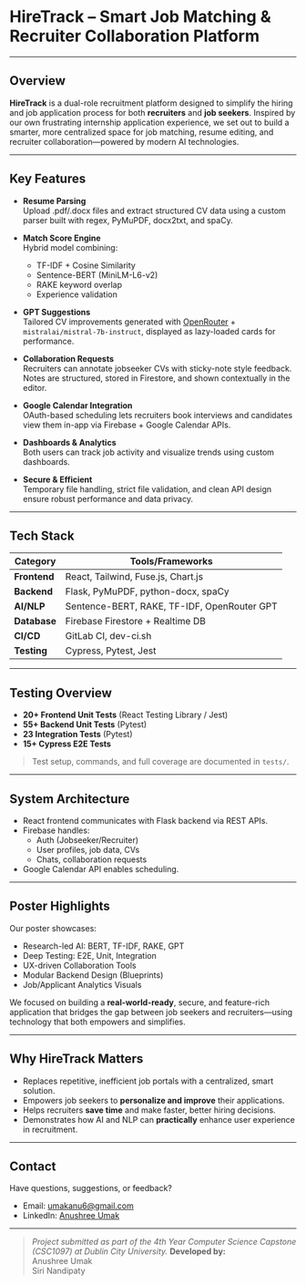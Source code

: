 # HireTrack – Smart Job Matching & Recruiter Collaboration Platform

---

## Overview

**HireTrack** is a dual-role recruitment platform designed to simplify the hiring and job application process for both **recruiters** and **job seekers**. Inspired by our own frustrating internship application experience, we set out to build a smarter, more centralized space for job matching, resume editing, and recruiter collaboration—powered by modern AI technologies.

---

## Key Features

- **Resume Parsing**  
  Upload .pdf/.docx files and extract structured CV data using a custom parser built with regex, PyMuPDF, docx2txt, and spaCy.

- **Match Score Engine**  
  Hybrid model combining:
  - TF-IDF + Cosine Similarity
  - Sentence-BERT (MiniLM-L6-v2)
  - RAKE keyword overlap
  - Experience validation

- **GPT Suggestions**  
  Tailored CV improvements generated with [OpenRouter](https://openrouter.ai/) + `mistralai/mistral-7b-instruct`, displayed as lazy-loaded cards for performance.

- **Collaboration Requests**  
  Recruiters can annotate jobseeker CVs with sticky-note style feedback. Notes are structured, stored in Firestore, and shown contextually in the editor.

- **Google Calendar Integration**  
  OAuth-based scheduling lets recruiters book interviews and candidates view them in-app via Firebase + Google Calendar APIs.

- **Dashboards & Analytics**  
  Both users can track job activity and visualize trends using custom dashboards.

- **Secure & Efficient**  
  Temporary file handling, strict file validation, and clean API design ensure robust performance and data privacy.

---

##  Tech Stack

| Category        | Tools/Frameworks |
|----------------|------------------|
| **Frontend**   | React, Tailwind, Fuse.js, Chart.js |
| **Backend**    | Flask, PyMuPDF, python-docx, spaCy |
| **AI/NLP**     | Sentence-BERT, RAKE, TF-IDF, OpenRouter GPT |
| **Database**   | Firebase Firestore + Realtime DB |
| **CI/CD**      | GitLab CI, dev-ci.sh |
| **Testing**    | Cypress, Pytest, Jest |

---

## Testing Overview

-  **20+ Frontend Unit Tests** (React Testing Library / Jest)
-  **55+ Backend Unit Tests** (Pytest)
-  **23 Integration Tests** (Pytest)
-  **15+ Cypress E2E Tests**

> Test setup, commands, and full coverage are documented in `tests/`.

---

## System Architecture

- React frontend communicates with Flask backend via REST APIs.
- Firebase handles:
  - Auth (Jobseeker/Recruiter)
  - User profiles, job data, CVs
  - Chats, collaboration requests
- Google Calendar API enables scheduling.

---

## Poster Highlights

Our poster showcases:
-  Research-led AI: BERT, TF-IDF, RAKE, GPT
-  Deep Testing: E2E, Unit, Integration
-  UX-driven Collaboration Tools
-  Modular Backend Design (Blueprints)
-  Job/Applicant Analytics Visuals

We focused on building a **real-world-ready**, secure, and feature-rich application that bridges the gap between job seekers and recruiters—using technology that both empowers and simplifies.

---

## Why HireTrack Matters

- Replaces repetitive, inefficient job portals with a centralized, smart solution.
- Empowers job seekers to **personalize and improve** their applications.
- Helps recruiters **save time** and make faster, better hiring decisions.
- Demonstrates how AI and NLP can **practically** enhance user experience in recruitment.

---

## Contact

Have questions, suggestions, or feedback?

- Email: [umakanu6@gmail.com](mailto:umakanu6@gmail.com)  
- LinkedIn: [Anushree Umak](https://www.linkedin.com/in/anushree-umak-019175227/) 
---

> _Project submitted as part of the 4th Year Computer Science Capstone (CSC1097) at Dublin City University._
> **Developed by:**  
> Anushree Umak  
> Siri Nandipaty  
